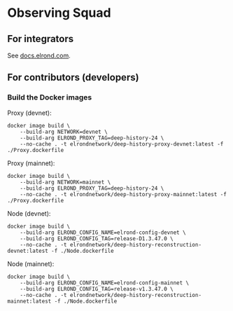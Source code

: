 # Observing Squad

## For integrators

See [docs.elrond.com](https://docs.elrond.com/integrators/deep-history-squad).

## For contributors (developers)

### Build the Docker images

Proxy (devnet):

```
docker image build \
    --build-arg NETWORK=devnet \
    --build-arg ELROND_PROXY_TAG=deep-history-24 \
    --no-cache . -t elrondnetwork/deep-history-proxy-devnet:latest -f ./Proxy.dockerfile
```

Proxy (mainnet):

```
docker image build \
    --build-arg NETWORK=mainnet \
    --build-arg ELROND_PROXY_TAG=deep-history-24 \
    --no-cache . -t elrondnetwork/deep-history-proxy-mainnet:latest -f ./Proxy.dockerfile
```

Node (devnet):

```
docker image build \
    --build-arg ELROND_CONFIG_NAME=elrond-config-devnet \
    --build-arg ELROND_CONFIG_TAG=release-D1.3.47.0 \
    --no-cache . -t elrondnetwork/deep-history-reconstruction-devnet:latest -f ./Node.dockerfile 
```

Node (mainnet):

```
docker image build \
    --build-arg ELROND_CONFIG_NAME=elrond-config-mainnet \
    --build-arg ELROND_CONFIG_TAG=release-v1.3.47.0 \
    --no-cache . -t elrondnetwork/deep-history-reconstruction-mainnet:latest -f ./Node.dockerfile 
```
